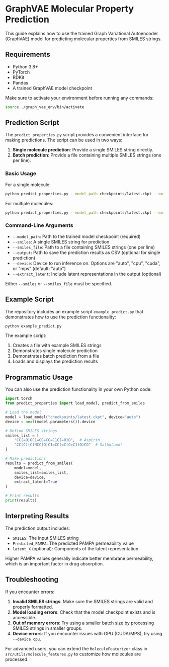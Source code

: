 # GraphVAE Molecular Property Prediction

This guide explains how to use the trained Graph Variational Autoencoder (GraphVAE) model for predicting molecular properties from SMILES strings.

## Requirements

- Python 3.8+
- PyTorch
- RDKit
- Pandas
- A trained GraphVAE model checkpoint

Make sure to activate your environment before running any commands:

```bash
source ./graph_vae_env/bin/activate
```

## Prediction Script

The `predict_properties.py` script provides a convenient interface for making predictions. The script can be used in two ways:

1. **Single molecule prediction**: Provide a single SMILES string directly.
2. **Batch prediction**: Provide a file containing multiple SMILES strings (one per line).

### Basic Usage

For a single molecule:

```bash
python predict_properties.py --model_path checkpoints/latest.ckpt --smiles "CC(=O)OC1=CC=CC=C1C(=O)O" --device auto
```

For multiple molecules:

```bash
python predict_properties.py --model_path checkpoints/latest.ckpt --smiles_file molecules.txt --output predictions.csv --device auto
```

### Command-Line Arguments

- `--model_path`: Path to the trained model checkpoint (required)
- `--smiles`: A single SMILES string for prediction
- `--smiles_file`: Path to a file containing SMILES strings (one per line)
- `--output`: Path to save the prediction results as CSV (optional for single prediction)
- `--device`: Device to run inference on. Options are "auto", "cpu", "cuda", or "mps" (default: "auto")
- `--extract_latent`: Include latent representations in the output (optional)

Either `--smiles` or `--smiles_file` must be specified.

## Example Script

The repository includes an example script `example_predict.py` that demonstrates how to use the prediction functionality:

```bash
python example_predict.py
```

The example script:

1. Creates a file with example SMILES strings
2. Demonstrates single molecule prediction
3. Demonstrates batch prediction from a file
4. Loads and displays the prediction results

## Programmatic Usage

You can also use the prediction functionality in your own Python code:

```python
import torch
from predict_properties import load_model, predict_from_smiles

# Load the model
model = load_model("checkpoints/latest.ckpt", device="auto")
device = next(model.parameters()).device

# Define SMILES strings
smiles_list = [
    "CC(=O)OC1=CC=CC=C1C(=O)O",  # Aspirin
    "CC(C)(C)NCC(O)C1=CC(=C(C=C1)O)CO"  # Salbutamol
]

# Make predictions
results = predict_from_smiles(
    model=model,
    smiles_list=smiles_list,
    device=device,
    extract_latent=True
)

# Print results
print(results)
```

## Interpreting Results

The prediction output includes:

- `SMILES`: The input SMILES string
- `Predicted_PAMPA`: The predicted PAMPA permeability value
- `latent_X` (optional): Components of the latent representation

Higher PAMPA values generally indicate better membrane permeability, which is an important factor in drug absorption.

## Troubleshooting

If you encounter errors:

1. **Invalid SMILES strings**: Make sure the SMILES strings are valid and properly formatted.
2. **Model loading errors**: Check that the model checkpoint exists and is accessible.
3. **Out of memory errors**: Try using a smaller batch size by processing SMILES strings in smaller groups.
4. **Device errors**: If you encounter issues with GPU (CUDA/MPS), try using `--device cpu`.

For advanced users, you can extend the `MoleculeFeaturizer` class in `src/utils/molecule_features.py` to customize how molecules are processed.
